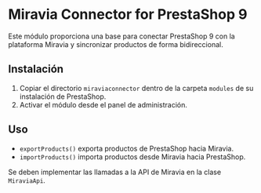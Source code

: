 # Miravia Connector for PrestaShop 9

Este módulo proporciona una base para conectar PrestaShop 9 con la plataforma Miravia y sincronizar productos de forma bidireccional.

## Instalación
1. Copiar el directorio `miraviaconnector` dentro de la carpeta `modules` de su instalación de PrestaShop.
2. Activar el módulo desde el panel de administración.

## Uso
- `exportProducts()` exporta productos de PrestaShop hacia Miravia.
- `importProducts()` importa productos desde Miravia hacia PrestaShop.

Se deben implementar las llamadas a la API de Miravia en la clase `MiraviaApi`.
